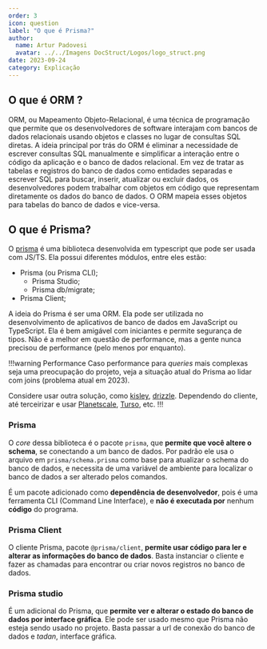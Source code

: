 ```yaml
---
order: 3
icon: question
label: "O que é Prisma?"
author:
  name: Artur Padovesi
  avatar: ../../Imagens DocStruct/Logos/logo_struct.png
date: 2023-09-24
category: Explicação
---
```


## O que é ORM ?

<!-- Trecho feito por Araújo -->

ORM, ou Mapeamento Objeto-Relacional, é uma técnica de programação que permite que os desenvolvedores de software interajam com bancos de dados relacionais usando objetos e classes no lugar de consultas SQL diretas. A ideia principal por trás do ORM é eliminar a necessidade de escrever consultas SQL manualmente e simplificar a interação entre o código da aplicação e o banco de dados relacional. Em vez de tratar as tabelas e registros do banco de dados como entidades separadas e escrever SQL para buscar, inserir, atualizar ou excluir dados, os desenvolvedores podem trabalhar com objetos em código que representam diretamente os dados do banco de dados. O ORM mapeia esses objetos para tabelas do banco de dados e vice-versa.

## O que é Prisma?

O [prisma](https://www.prisma.io) é uma biblioteca desenvolvida em typescript que pode ser usada com JS/TS. Ela possui diferentes módulos, entre eles estão:

- Prisma (ou Prisma CLI);
  - Prisma Studio;
  - Prisma db/migrate;
- Prisma Client;

A ideia do Prisma é ser uma ORM. Ela pode ser utilizada no desenvolvimento de aplicativos de banco de dados em JavaScript ou TypeScript. Ela é bem amigável com iniciantes e permite segurança de tipos. Não é a melhor em questão de performance, mas a gente nunca precisou de performance (pelo menos por enquanto).

!!!warning Performance
Caso performance para _queries_ mais complexas seja uma preocupação do projeto, veja a situação atual do Prisma ao lidar com joins (problema atual em 2023).

Considere usar outra solução, como [kisley](https://github.com/kysely-org/kysely), [drizzle](https://orm.drizzle.team/docs/sql-schema-declaration). Dependendo do cliente, até terceirizar e usar [Planetscale](https://planetscale.com/), [Turso](https://turso.tech/), etc.
!!!

### Prisma

O _core_ dessa biblioteca é o pacote `prisma`, que **permite que você altere o schema**, se conectando a um banco de dados. Por padrão ele usa o arquivo em `prisma/schema.prisma` como base para atualizar o schema do banco de dados, e necessita de uma variável de ambiente para localizar o banco de dados a ser alterado pelos comandos.

É um pacote adicionado como **dependência de desenvolvedor**, pois é uma ferramenta CLI (Command Line Interface), e **não é executada por** nenhum **código** do programa.

### Prisma Client

O cliente Prisma, pacote `@prisma/client`, **permite usar código para ler e alterar as informações do banco de dados**. Basta instanciar o cliente e fazer as chamadas para encontrar ou criar novos registros no banco de dados.

### Prisma studio

É um adicional do Prisma, que **permite ver e alterar o estado do banco de dados por interface gráfica**. Ele pode ser usado mesmo que Prisma não esteja sendo usado no projeto. Basta passar a url de conexão do banco de dados e _tadan_, interface gráfica.
